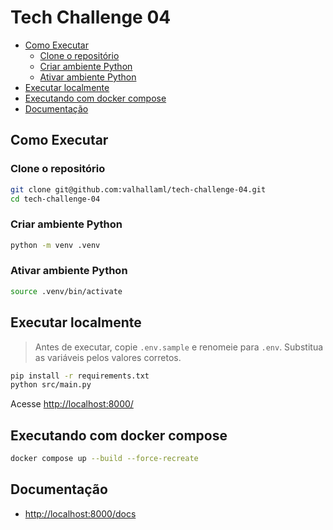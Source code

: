 # Tech Challenge 04 <!-- omit in toc -->

- [Como Executar](#como-executar)
  - [Clone o repositório](#clone-o-repositório)
  - [Criar ambiente Python](#criar-ambiente-python)
  - [Ativar ambiente Python](#ativar-ambiente-python)
- [Executar localmente](#executar-localmente)
- [Executando com docker compose](#executando-com-docker-compose)
- [Documentação](#documentação)

## Como Executar

### Clone o repositório

```bash
git clone git@github.com:valhallaml/tech-challenge-04.git
cd tech-challenge-04
```

### Criar ambiente Python

```bash
python -m venv .venv
```

### Ativar ambiente Python

```bash
source .venv/bin/activate
```

## Executar localmente

> Antes de executar, copie `.env.sample` e renomeie para `.env`. Substitua as variáveis ​​pelos valores corretos.

```bash
pip install -r requirements.txt
python src/main.py
```

Acesse <http://localhost:8000/>

## Executando com docker compose

```bash
docker compose up --build --force-recreate
```

## Documentação

- <http://localhost:8000/docs>
